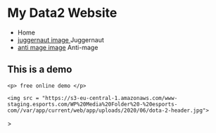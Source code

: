 <!DOCTYPE html>
<html lang = "en">
<head>
    <meta charset="UTF-8">
    <title> Learn web development </title>
    <link rel = "stylesheet" type = "text/css" href = "css_folder/style.css"> 
</head>
<body class = "body_color">
    <h1> My Data2 Website</h1>
    <ul>
        <li> Home </li>
        <li> <a href = "https://images-wixmp-ed30a86b8c4ca887773594c2.wixmp.com/f/18be06c1-f14f-4605-bc12-c2d334ae96d9/d7bsqk4-976077a6-a5b4-49c3-a691-16f9e77ea38c.png/v1/fill/w_1280,h_1208,q_80,strp/the_jugg___dota_2_by_entroz_d7bsqk4-fullview.jpg?token=eyJ0eXAiOiJKV1QiLCJhbGciOiJIUzI1NiJ9.eyJzdWIiOiJ1cm46YXBwOiIsImlzcyI6InVybjphcHA6Iiwib2JqIjpbW3siaGVpZ2h0IjoiPD0xMjA4IiwicGF0aCI6IlwvZlwvMThiZTA2YzEtZjE0Zi00NjA1LWJjMTItYzJkMzM0YWU5NmQ5XC9kN2JzcWs0LTk3NjA3N2E2LWE1YjQtNDljMy1hNjkxLTE2ZjllNzdlYTM4Yy5wbmciLCJ3aWR0aCI6Ijw9MTI4MCJ9XV0sImF1ZCI6WyJ1cm46c2VydmljZTppbWFnZS5vcGVyYXRpb25zIl19.bvtsZuihxd81sMmSnHQ7wtC2i8dxYMuR7vNBDO99ffE"> juggernaut image </a>
            Juggernaut</li>
        <li> <a href = "https://static-prod.weplay.tv/2019-12-16/01ef6138ba88568f23ac96b6c4fd74c8_large_cover.263949-75C6D0-4D74C5.jpeg"> anti mage image</a>
            Anti-mage </li>
    </ul>
    <h2> This is a demo</h2>

    <p> free online demo </p>
    
    <img src = "https://s3-eu-central-1.amazonaws.com/www-staging.esports.com/WP%20Media%20Folder%20-%20esports-com//var/app/current/web/app/uploads/2020/06/dota-2-header.jpg">
</body>
</html>>
